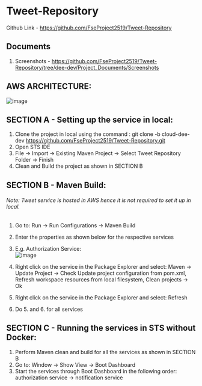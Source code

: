 # Tweet-Repository  
Github Link -  [https://github.com/FseProject2519/Tweet-Repository ](https://github.com/FseProject2519/Tweet-Repository/tree/cloud-dee-dev) 
## Documents  
1. Screenshots - [https://github.com/FseProject2519/Tweet-Repository/tree/dee-dev/Project_Documents/Screenshots ](https://github.com/FseProject2519/Tweet-Repository/blob/cloud-dee-dev/Project_Documents/Screenshots/AWS_SCREENSHOTS.pdf) 
  
## AWS ARCHITECTURE:  
 ![image](https://user-images.githubusercontent.com/104539687/192669339-f6cc8ca9-d947-41f9-8b2f-39e9d273949a.png)

## SECTION A - Setting up the service in local:  
1. Clone the project in local using the command : git clone -b cloud-dee-dev https://github.com/FseProject2519/Tweet-Repository.git   
2. Open STS IDE  
3. File -> Import -> Existing Maven Project -> Select Tweet Repository Folder -> Finish  
4. Clean and Build the project as shown in SECTION B  
  
## SECTION B - Maven Build:  
###### Note: Tweet service is hosted in AWS hence it is not required to set it up in local.
1. Go to: Run -> Run Configurations -> Maven Build  
2. Enter the properties as shown below for the respective services  
3. E.g. Authorization Service:  
![image](https://user-images.githubusercontent.com/104539687/173216470-4b7f6667-7599-4345-af8e-95bf324db120.png)  
  
5. Right click on the service in the Package Explorer and select: Maven -> Update Project -> Check Update project configuration from pom.xml, Refresh workspace   resources from  local filesystem, Clean projects -> Ok  
6. Right click on the service in the Package Explorer and select: Refresh  
7. Do 5. and 6. for all services  
  
## SECTION C - Running the services in STS without Docker:   
1. Perform Maven clean and build for all the services as shown in SECTION B  
2. Go to: Window -> Show View -> Boot Dashboard  
3. Start the services through Boot Dashboard in the following order:  
    authorization service -> notification service  
